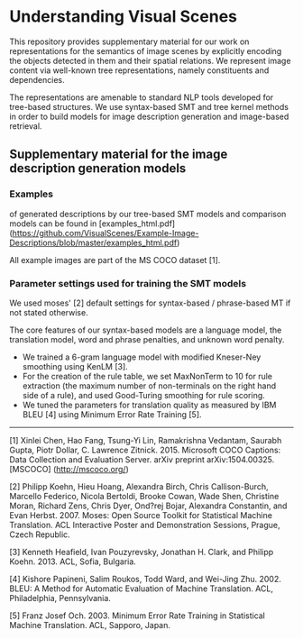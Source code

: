 # Understanding Visual Scenes

This repository provides supplementary material for our work on representations for the semantics of image scenes by explicitly encoding the objects detected in them and their spatial relations. We represent image content via well-known tree representations, namely constituents and dependencies. 

The representations are amenable to standard NLP tools developed for tree-based structures. We use syntax-based SMT and tree kernel methods in order to build models for image description generation and image-based retrieval. 

## Supplementary material for the image description generation models
### Examples
of generated descriptions by our tree-based SMT models and comparison models can be found in 
 [examples_html.pdf] (https://github.com/VisualScenes/Example-Image-Descriptions/blob/master/examples_html.pdf) 
 
 All example images are part of the MS COCO dataset [1]. 
  
  
### Parameter settings used for training the SMT models
We used moses' [2] default settings for syntax-based / phrase-based MT if not stated otherwise. 

The core features of our syntax-based models are a language model, the translation model, word and phrase penalties, and unknown word penalty. 
- We trained a 6-gram language model with modified Kneser-Ney smoothing using KenLM [3].
- For the creation of the rule table, we set MaxNonTerm to 10 for rule extraction (the maximum number of non-terminals on the 
right hand side of a rule), and used Good-Turing smoothing for rule scoring. 
- We tuned the parameters for translation quality as measured by IBM BLEU [4] using Minimum Error Rate Training [5].

---
[1] Xinlei Chen, Hao Fang, Tsung-Yi Lin, Ramakrishna Vedantam, Saurabh Gupta, Piotr Dollar, C. Lawrence Zitnick. 2015. Microsoft COCO Captions: Data Collection and Evaluation Server. arXiv preprint arXiv:1504.00325. [MSCOCO] (http://mscoco.org/)

[2] Philipp Koehn, Hieu Hoang, Alexandra Birch, Chris Callison-Burch, Marcello Federico, Nicola Bertoldi, Brooke Cowan, Wade Shen, Christine Moran, Richard Zens, Chris Dyer, Ond?rej Bojar, Alexandra Constantin, and Evan Herbst. 2007. Moses: Open Source Toolkit for Statistical Machine Translation. ACL Interactive Poster and Demonstration Sessions, Prague, Czech Republic.

[3] Kenneth Heafield, Ivan Pouzyrevsky, Jonathan H. Clark, and Philipp Koehn. 2013. ACL, Sofia, Bulgaria.

[4] Kishore Papineni, Salim Roukos, Todd Ward, and Wei-Jing Zhu. 2002. BLEU: A Method for Automatic Evaluation of Machine Translation. ACL, Philadelphia, Pennsylvania. 

[5] Franz Josef Och. 2003. Minimum Error Rate Training in Statistical Machine Translation. ACL, Sapporo, Japan. 






